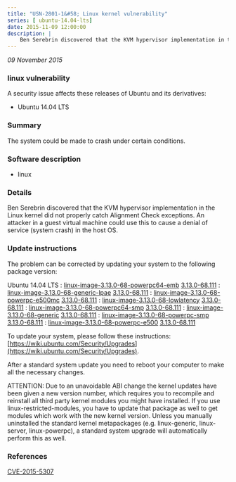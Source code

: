 ```yaml
---
title: "USN-2801-1&#58; Linux kernel vulnerability"
series: [ ubuntu-14.04-lts]
date: 2015-11-09 12:00:00
description: |
    Ben Serebrin discovered that the KVM hypervisor implementation in the Linux kernel did not properly catch Alignment Check exceptions. An attacker in a guest virtual machine could use this to cause a denial of service (system crash) in the host OS. 
--- 
```

 
 

*09 November 2015*

### linux vulnerability

A security issue affects these releases of Ubuntu and its derivatives:

* Ubuntu 14.04 LTS

### Summary

The system could be made to crash under certain conditions. 

### Software description

* linux 

### Details

Ben Serebrin discovered that the KVM hypervisor implementation in the Linux kernel did not properly catch Alignment Check exceptions. An attacker in a guest virtual machine could use this to cause a denial of service (system crash) in the host OS. 

### Update instructions

The problem can be corrected by updating your system to the following package version:

Ubuntu 14.04 LTS
 : [linux-image-3.13.0-68-powerpc64-emb](https://launchpad.net/ubuntu/+source/linux) <span> [3.13.0-68.111](https://launchpad.net/ubuntu/+source/linux/3.13.0-68.111) </span> 
 : [linux-image-3.13.0-68-generic-lpae](https://launchpad.net/ubuntu/+source/linux) <span> [3.13.0-68.111](https://launchpad.net/ubuntu/+source/linux/3.13.0-68.111) </span> 
 : [linux-image-3.13.0-68-powerpc-e500mc](https://launchpad.net/ubuntu/+source/linux) <span> [3.13.0-68.111](https://launchpad.net/ubuntu/+source/linux/3.13.0-68.111) </span> 
 : [linux-image-3.13.0-68-lowlatency](https://launchpad.net/ubuntu/+source/linux) <span> [3.13.0-68.111](https://launchpad.net/ubuntu/+source/linux/3.13.0-68.111) </span> 
 : [linux-image-3.13.0-68-powerpc64-smp](https://launchpad.net/ubuntu/+source/linux) <span> [3.13.0-68.111](https://launchpad.net/ubuntu/+source/linux/3.13.0-68.111) </span> 
 : [linux-image-3.13.0-68-generic](https://launchpad.net/ubuntu/+source/linux) <span> [3.13.0-68.111](https://launchpad.net/ubuntu/+source/linux/3.13.0-68.111) </span> 
 : [linux-image-3.13.0-68-powerpc-smp](https://launchpad.net/ubuntu/+source/linux) <span> [3.13.0-68.111](https://launchpad.net/ubuntu/+source/linux/3.13.0-68.111) </span> 
 : [linux-image-3.13.0-68-powerpc-e500](https://launchpad.net/ubuntu/+source/linux) <span> [3.13.0-68.111](https://launchpad.net/ubuntu/+source/linux/3.13.0-68.111) </span> 

To update your system, please follow these instructions: [https://wiki.ubuntu.com/Security/Upgrades](https://wiki.ubuntu.com/Security/Upgrades).

After a standard system update you need to reboot your computer to make all the necessary changes.

ATTENTION: Due to an unavoidable ABI change the kernel updates have been given a new version number, which requires you to recompile and reinstall all third party kernel modules you might have installed. If you use linux-restricted-modules, you have to update that package as well to get modules which work with the new kernel version. Unless you manually uninstalled the standard kernel metapackages (e.g. linux-generic, linux-server, linux-powerpc), a standard system upgrade will automatically perform this as well. 

### References

 
 [CVE-2015-5307](http://people.ubuntu.com/~ubuntu-security/cve/CVE-2015-5307)
 

